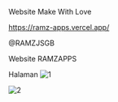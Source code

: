 Website Make With Love

https://ramz-apps.vercel.app/

@RAMZJSGB


Website RAMZAPPS

Halaman
![1](https://github.com/kazuRW/RamzAPPS/assets/67783779/01d5c35a-b8d0-4c52-93e1-f12f50d8bfa4)

![2](https://github.com/kazuRW/RamzAPPS/assets/67783779/eafc3624-2372-417f-af2d-367c3235a5e9)
